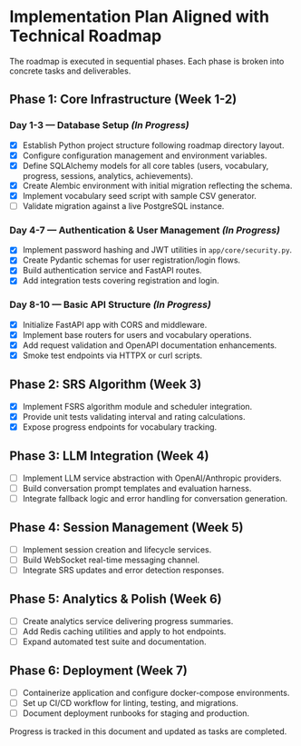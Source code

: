 # Implementation Plan Aligned with Technical Roadmap

The roadmap is executed in sequential phases. Each phase is broken into concrete tasks and deliverables.

## Phase 1: Core Infrastructure (Week 1-2)

### Day 1-3 — Database Setup *(In Progress)*
- [x] Establish Python project structure following roadmap directory layout.
- [x] Configure configuration management and environment variables.
- [x] Define SQLAlchemy models for all core tables (users, vocabulary, progress, sessions, analytics, achievements).
- [x] Create Alembic environment with initial migration reflecting the schema.
- [x] Implement vocabulary seed script with sample CSV generator.
- [ ] Validate migration against a live PostgreSQL instance.

### Day 4-7 — Authentication & User Management *(In Progress)*
- [x] Implement password hashing and JWT utilities in `app/core/security.py`.
- [x] Create Pydantic schemas for user registration/login flows.
- [x] Build authentication service and FastAPI routes.
- [x] Add integration tests covering registration and login.

### Day 8-10 — Basic API Structure *(In Progress)*
- [x] Initialize FastAPI app with CORS and middleware.
- [x] Implement base routers for users and vocabulary operations.
- [x] Add request validation and OpenAPI documentation enhancements.
- [x] Smoke test endpoints via HTTPX or curl scripts.

## Phase 2: SRS Algorithm (Week 3)
- [x] Implement FSRS algorithm module and scheduler integration.
- [x] Provide unit tests validating interval and rating calculations.
- [x] Expose progress endpoints for vocabulary tracking.

## Phase 3: LLM Integration (Week 4)
- [ ] Implement LLM service abstraction with OpenAI/Anthropic providers.
- [ ] Build conversation prompt templates and evaluation harness.
- [ ] Integrate fallback logic and error handling for conversation generation.

## Phase 4: Session Management (Week 5)
- [ ] Implement session creation and lifecycle services.
- [ ] Build WebSocket real-time messaging channel.
- [ ] Integrate SRS updates and error detection responses.

## Phase 5: Analytics & Polish (Week 6)
- [ ] Create analytics service delivering progress summaries.
- [ ] Add Redis caching utilities and apply to hot endpoints.
- [ ] Expand automated test suite and documentation.

## Phase 6: Deployment (Week 7)
- [ ] Containerize application and configure docker-compose environments.
- [ ] Set up CI/CD workflow for linting, testing, and migrations.
- [ ] Document deployment runbooks for staging and production.

Progress is tracked in this document and updated as tasks are completed.
